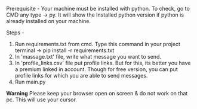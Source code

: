 Prerequisite - 
Your machine must be installed with python. To check, go to CMD any type -> py. It will show the Installed python version if python is already installed on your machine. 

Steps - 
1. Run requirements.txt  from cmd. Type this command in your project terminal -> pip install -r requirements.txt
2. In 'massage.txt'  file, write  what message you want to send. 
3. In  'profile_links.csv' file put profile links. But for this, its better you have a premium linked in account. Though for free version, you can put profile links for which you are able to send messages. 
5. Run main.py

**Warning**
Please keep your browser open  on screen & do  not work  on that  pc. This  will use  your  cursor. 

